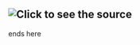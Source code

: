 <h2>
    <div>
        <img class="image" src="header.svg" alt="Click to see the source">
    </div>
</h2>

ends here